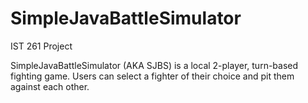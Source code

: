 # SimpleJavaBattleSimulator
IST 261 Project

SimpleJavaBattleSimulator (AKA SJBS) is a local 2-player, turn-based fighting game.
Users can select a fighter of their choice and pit them against each other.
